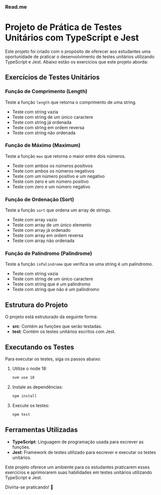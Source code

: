 ### Read.me

# Projeto de Prática de Testes Unitários com TypeScript e Jest

Este projeto foi criado com o propósito de oferecer aos estudantes uma oportunidade de praticar o desenvolvimento de testes unitários utilizando TypeScript e Jest. Abaixo estão os exercícios que este projeto aborda:

## Exercícios de Testes Unitários

### Função de Comprimento (Length)
Teste a função `length` que retorna o comprimento de uma string.

- Teste com string vazia
- Teste com string de um único caractere
- Teste com string já ordenada
- Teste com string em ordem reversa
- Teste com string não ordenada

### Função de Máximo (Maximum)
Teste a função `max` que retorna o maior entre dois números.

- Teste com ambos os números positivos
- Teste com ambos os números negativos
- Teste com um número positivo e um negativo
- Teste com zero e um número positivo
- Teste com zero e um número negativo

### Função de Ordenação (Sort)
Teste a função `sort` que ordena um array de strings.

- Teste com array vazio
- Teste com array de um único elemento
- Teste com array já ordenado
- Teste com array em ordem reversa
- Teste com array não ordenada

### Função de Palíndromo (Palindrome)
Teste a função `isPalindrome` que verifica se uma string é um palíndromo.

- Teste com string vazia
- Teste com string de um único caractere
- Teste com string que é um palíndromo
- Teste com string que não é um palíndromo

## Estrutura do Projeto

O projeto está estruturado da seguinte forma:

- **src**: Contém as funções que serão testadas.
- **test**: Contém os testes unitários escritos com Jest.

## Executando os Testes

Para executar os testes, siga os passos abaixo:

1. Utilize o node 18:
    ```bash
    nvm use 18
    ```

2. Instale as dependências:
    ```bash
    npm install
    ```

3. Execute os testes:
    ```bash
    npm test
    ```

## Ferramentas Utilizadas

- **TypeScript**: Linguagem de programação usada para escrever as funções.
- **Jest**: Framework de testes utilizado para escrever e executar os testes unitários.

Este projeto oferece um ambiente para os estudantes praticarem esses exercícios e aprimorarem suas habilidades em testes unitários utilizando TypeScript e Jest.

Divirta-se praticando! 🚀
